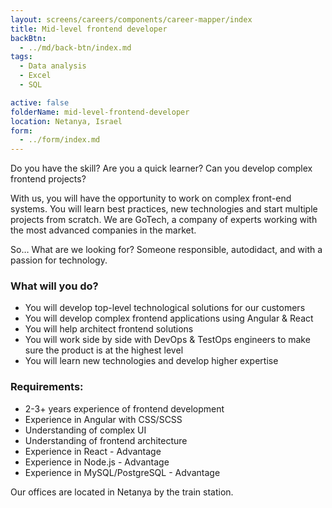 ```yaml
---
layout: screens/careers/components/career-mapper/index
title: Mid-level frontend developer
backBtn:
  - ../md/back-btn/index.md
tags:
  - Data analysis
  - Excel
  - SQL

active: false
folderName: mid-level-frontend-developer
location: Netanya, Israel
form:
  - ../form/index.md
---
```


Do you have the skill?
Are you a quick learner?
Can you develop complex frontend projects?

With us, you will have the opportunity to work on complex front-end systems.
You will learn best practices, new technologies and start multiple projects from scratch.
We are GoTech, a company of experts working with the most advanced companies in the market.

So… What are we looking for?
Someone responsible, autodidact, and with a passion for technology.

### What will you do?

- You will develop top-level technological solutions for our customers
- You will develop complex frontend applications using Angular & React
- You will help architect frontend solutions
- You will work side by side with DevOps & TestOps engineers to make sure the product is at the highest level
- You will learn new technologies and develop higher expertise

### Requirements:

- 2-3+ years experience of frontend development
- Experience in Angular with CSS/SCSS
- Understanding of complex UI
- Understanding of frontend architecture
- Experience in React - Advantage
- Experience in Node.js - Advantage
- Experience in MySQL/PostgreSQL - Advantage

Our offices are located in Netanya by the train station.
